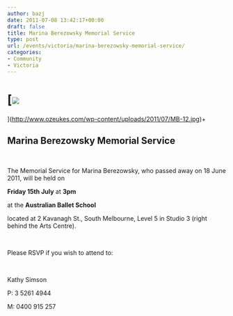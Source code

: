 ```yaml
---
author: bazj
date: 2011-07-08 13:42:17+00:00
draft: false
title: Marina Berezowsky Memorial Service
type: post
url: /events/victoria/marina-berezowsky-memorial-service/
categories:
- Community
- Victoria
---
```


# [![](http://www.ozeukes.com/wp-content/uploads/2011/07/MB-12.jpg)
](http://www.ozeukes.com/wp-content/uploads/2011/07/MB-12.jpg)+




## Marina Berezowsky Memorial Service







 




The Memorial Service for Marina Berezowsky, who passed away on 18 June 2011, will be held on 




**Friday 15th July** at **3pm**




at the **Australian Ballet School**




located at 2 Kavanagh St., South Melbourne, Level 5 in Studio 3 (right behind the Arts Centre).




 




Please RSVP if you wish to attend to:







 




Kathy Simson




P: 3 5261 4944




M: 0400 915 257



